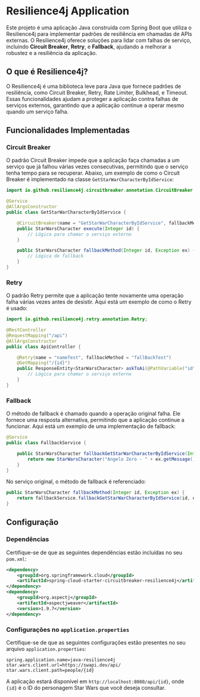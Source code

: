 # Resilience4j Application

Este projeto é uma aplicação Java construída com Spring Boot que utiliza o Resilience4j para implementar padrões de resiliência em chamadas de APIs externas. O Resilience4j oferece soluções para lidar com falhas de serviço, incluindo **Circuit Breaker**, **Retry**, e **Fallback**, ajudando a melhorar a robustez e a resiliência da aplicação.

## O que é Resilience4j?

O Resilience4j é uma biblioteca leve para Java que fornece padrões de resiliência, como Circuit Breaker, Retry, Rate Limiter, Bulkhead, e Timeout. Essas funcionalidades ajudam a proteger a aplicação contra falhas de serviços externos, garantindo que a aplicação continue a operar mesmo quando um serviço falha.

## Funcionalidades Implementadas

### Circuit Breaker

O padrão Circuit Breaker impede que a aplicação faça chamadas a um serviço que já falhou várias vezes consecutivas, permitindo que o serviço tenha tempo para se recuperar. Abaixo, um exemplo de como o Circuit Breaker é implementado na classe `GetStarWarCharacterByIdService`:

```java
import io.github.resilience4j.circuitbreaker.annotation.CircuitBreaker;

@Service
@AllArgsConstructor
public class GetStarWarCharacterByIdService {

    @CircuitBreaker(name = "GetStarWarCharacterByIdService", fallbackMethod = "fallbackMethod")
    public StarWarsCharacter execute(Integer id) {
        // Lógica para chamar o serviço externo
    }

    public StarWarsCharacter fallbackMethod(Integer id, Exception ex) {
        // Lógica de fallback
    }
}
```

### Retry

O padrão Retry permite que a aplicação tente novamente uma operação falha várias vezes antes de desistir. Aqui está um exemplo de como o Retry é usado:

```java
import io.github.resilience4j.retry.annotation.Retry;

@RestController
@RequestMapping("/api")
@AllArgsConstructor
public class ApiController {

    @Retry(name = "nameTest", fallbackMethod = "fallBackTest")
    @GetMapping("/{id}")
    public ResponseEntity<StarWarsCharacter> askToAi(@PathVariable("id") Integer id) {
        // Lógica para chamar o serviço externo
    }
}
```

### Fallback

O método de fallback é chamado quando a operação original falha. Ele fornece uma resposta alternativa, permitindo que a aplicação continue a funcionar. Aqui está um exemplo de uma implementação de fallback:

```java
@Service
public class FallbackService {

    public StarWarsCharacter fallbackGetStarWarCharacterByIdService(Integer id, Exception ex) {
        return new StarWarsCharacter("Angelo Zero - " + ex.getMessage(), null);
    }
}
```

No serviço original, o método de fallback é referenciado:

```java
public StarWarsCharacter fallbackMethod(Integer id, Exception ex) {
    return fallbackService.fallbackGetStarWarCharacterByIdService(id, ex);
}
```

## Configuração

### Dependências

Certifique-se de que as seguintes dependências estão incluídas no seu `pom.xml`:

```xml
<dependency>
    <groupId>org.springframework.cloud</groupId>
    <artifactId>spring-cloud-starter-circuitbreaker-resilience4j</artifactId>
</dependency>
<dependency>
    <groupId>org.aspectj</groupId>
    <artifactId>aspectjweaver</artifactId>
    <version>1.9.7</version>
</dependency>
```

### Configurações no `application.properties`

Certifique-se de que as seguintes configurações estão presentes no seu arquivo `application.properties`:

```properties
spring.application.name=java-resilience4j
star.wars.client.url=https://swapi.dev/api/
star.wars.client.path=people/{id}
```

A aplicação estará disponível em `http://localhost:8080/api/{id}`, onde `{id}` é o ID do personagem Star Wars que você deseja consultar.